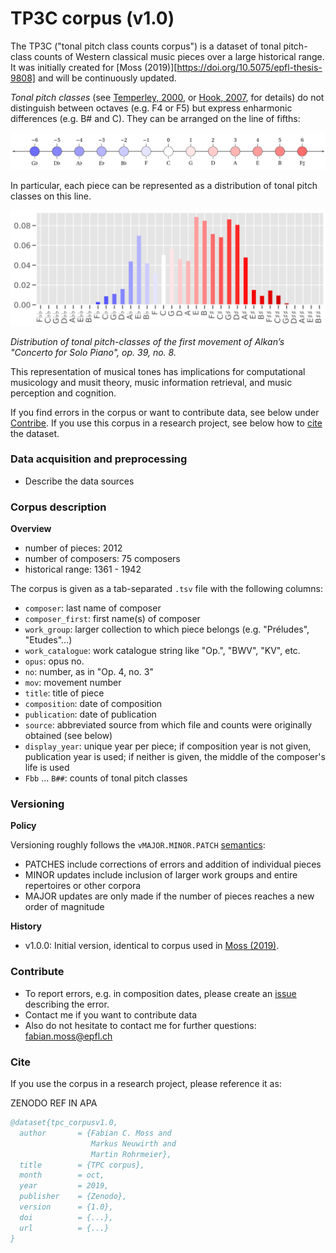 # TP3C corpus (v1.0)
The TP3C ("tonal pitch class counts corpus") is a dataset of tonal pitch-class counts of Western classical music pieces over a large historical range. It was initially created for [Moss (2019)][https://doi.org/10.5075/epfl-thesis-9808] and will be continuously updated.

_Tonal pitch classes_ (see [Temperley, 2000](https://onlinelibrary.wiley.com/doi/abs/10.1111/1468-2249.00122), or [Hook, 2007](https://www.tandfonline.com/doi/full/10.1080/17459730701374805), for details) do not distinguish between octaves (e.g. F4 or F5) but express enharmonic differences (e.g. B# and C). They can be arranged on the line of fifths:

![line of fifths](lof.png)

In particular, each piece can be represented as a distribution of tonal pitch classes on this line.

![Alkan](alkan_dist.png)

_Distribution of tonal pitch-classes of the first movement of Alkan’s "Concerto for Solo
Piano", op. 39, no. 8._

This representation of musical tones has implications for computational musicology and musit theory, music information retrieval, and music perception and cognition.

If you find errors in the corpus or want to contribute data, see below under [Contribe](#Contribute). If you use this corpus in a research project, see below how to [cite](#Citation) the dataset.

### Data acquisition and preprocessing

- Describe the data sources

### Corpus description

**Overview**

* number of pieces: 2012
* number of composers: 75 composers
* historical range: 1361 - 1942

The corpus is given as a tab-separated `.tsv` file with the following columns:

- `composer`: last name of composer
- `composer_first`: first name(s) of composer
- `work_group`: larger collection to which piece belongs (e.g. "Préludes", "Etudes"...)
- `work_catalogue`: work catalogue string like "Op.", "BWV", "KV", etc.
- `opus`: opus no.
- `no`: number, as in "Op. 4, no. 3"
- `mov`: movement number
- `title`: title of piece
- `composition`: date of composition
- `publication`: date of publication
- `source`: abbreviated source from which file and counts were originally obtained (see below)
- `display_year`: unique year per piece; if composition year is not given, publication year is used; if neither is given, the middle of the composer's life is used
- `Fbb` ... `B##`: counts of tonal pitch classes 

### Versioning

**Policy**

Versioning roughly follows the `vMAJOR.MINOR.PATCH` [semantics](https://semver.org/):

* PATCHES include corrections of errors and addition of individual pieces
* MINOR updates include inclusion of larger work groups and entire repertoires or other corpora
* MAJOR updates are only made if the number of pieces reaches a new order of magnitude

**History**

* v1.0.0: Initial version, identical to corpus used in [Moss (2019)](https://doi.org/10.5075/epfl-thesis-9808).

### Contribute

- To report errors, e.g. in composition dates, please create an [issue](https://github.com/DCMLab/tpc_corpus/issues) describing the error.
- Contact me if you want to contribute data
- Also do not hesitate to contact me for further questions: [fabian.moss@epfl.ch](mailto:fabian.moss@epfl.ch)

### Cite

If you use the corpus in a research project, please reference it as:

ZENODO REF IN APA

```bibtex
@dataset{tpc_corpusv1.0,
  author       = {Fabian C. Moss and
  				  Markus Neuwirth and
                  Martin Rohrmeier},
  title        = {TPC corpus},
  month        = oct,
  year         = 2019,
  publisher    = {Zenodo},
  version      = {1.0},
  doi          = {...},
  url          = {...}
}
```
